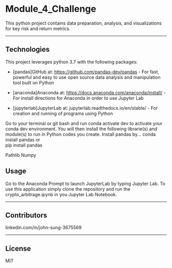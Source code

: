 # Module_4_Challenge

This python project contains data preparation, analysis, and visualizations for key risk and return metrics. 

---

## Technologies

This project leverages python 3.7 with the following packages:
 
* [pandas]GitHub at: https://github.com/pandas-dev/pandas - For fast, powerful and easy to use open source data analysis and manipulation tool built on Python

* [anaconda]Anaconda at: https://docs.anaconda.com/anaconda/install/ - For install directions for Anaconda in order to use Jupyter Lab

* [jupyterlab]JupyterLab at: jupyterlab.readthedocs.io/en/stable/ - For creation and running of programs using Python 

Go to your terminal or git bash and run conda activate dev to activate your conda dev environment. 
You will then install the following librarie(s) and module(s) to run in Python codes you create.
Install pandas by...
    conda install pandas
    or       
    pip install pandas

Pathlib
Numpy

## Usage

Go to the Anaconda Prompt to launch JupyterLab by typing Jupyter Lab. To use this application simply clone the repository and run the crypto_arbitrage.ipynb in you Jupyter Lab Notebook.


---

## Contributors

linkedin.com/in/john-sung-3675569

---

## License

MIT
